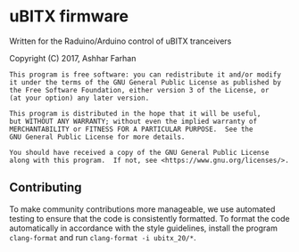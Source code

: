 
# uBITX firmware

Written for the Raduino/Arduino control of uBITX tranceivers

Copyright (C) 2017,  Ashhar Farhan

    This program is free software: you can redistribute it and/or modify
    it under the terms of the GNU General Public License as published by
    the Free Software Foundation, either version 3 of the License, or
    (at your option) any later version.

    This program is distributed in the hope that it will be useful,
    but WITHOUT ANY WARRANTY; without even the implied warranty of
    MERCHANTABILITY or FITNESS FOR A PARTICULAR PURPOSE.  See the
    GNU General Public License for more details.

    You should have received a copy of the GNU General Public License
    along with this program.  If not, see <https://www.gnu.org/licenses/>.

## Contributing

To make community contributions more manageable, we use automated
testing to ensure that the code is consistently formatted. To format
the code automatically in accordance with the style guidelines, install
the program `clang-format` and run `clang-format -i ubitx_20/*`.
